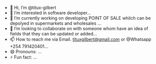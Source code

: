 - 👋 Hi, I’m @titux-gilbert
- 👀 I’m interested in software developer...
- 🌱 I’m currently working on developing POINT OF SALE whilch can be depolyed in supermarkets and wholesales ...
- 💞️ I’m looking to collaborate on with someone whom have an idea of fields that they can be updated or added...
- 📫 How to reach me via Email. tituxgilbert@gmail.com or @Whatsapp +254 791420401...
- 😄 Pronouns: ...
- ⚡ Fun fact: ...

<!---
titux-gilbert/titux-gilbert is a ✨ special ✨ repository because its `README.md` (this file) appears on your GitHub profile.
You can click the Preview link to take a look at your changes.
--->
